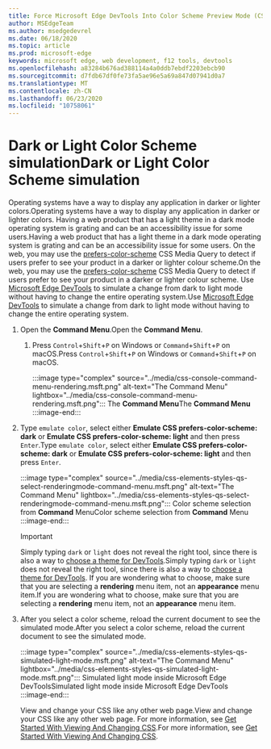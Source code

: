 ```yaml
---
title: Force Microsoft Edge DevTools Into Color Scheme Preview Mode (CSS Prefers Color Scheme)
author: MSEdgeTeam
ms.author: msedgedevrel
ms.date: 06/18/2020
ms.topic: article
ms.prod: microsoft-edge
keywords: microsoft edge, web development, f12 tools, devtools
ms.openlocfilehash: a83284b676ad388114a4a0ddb7ebdf2203ebcb90
ms.sourcegitcommit: d7fdb67df0fe73fa5ae96e5a69a847d07941d0a7
ms.translationtype: MT
ms.contentlocale: zh-CN
ms.lasthandoff: 06/23/2020
ms.locfileid: "10758061"
---
```

# <span data-ttu-id="c5df3-103">Dark or Light Color Scheme simulation</span><span class="sxs-lookup"><span data-stu-id="c5df3-103">Dark or Light Color Scheme simulation</span></span>  

<span data-ttu-id="c5df3-104">Operating systems have a way to display any application in darker or lighter colors.</span><span class="sxs-lookup"><span data-stu-id="c5df3-104">Operating systems have a way to display any application in darker or lighter colors.</span></span>  <span data-ttu-id="c5df3-105">Having a web product that has a light theme in a dark mode operating system is grating and can be an accessibility issue for some users.</span><span class="sxs-lookup"><span data-stu-id="c5df3-105">Having a web product that has a light theme in a dark mode operating system is grating and can be an accessibility issue for some users.</span></span>  <span data-ttu-id="c5df3-106">On the web, you may use the [prefers-color-scheme][MDNPrefersColorScheme] CSS Media Query to detect if users prefer to see your product in a darker or lighter colour scheme.</span><span class="sxs-lookup"><span data-stu-id="c5df3-106">On the web, you may use the [prefers-color-scheme][MDNPrefersColorScheme] CSS Media Query to detect if users prefer to see your product in a darker or lighter colour scheme.</span></span>  <span data-ttu-id="c5df3-107">Use [Microsoft Edge DevTools][DevtoolsGuideChromiumMain] to simulate a change from dark to light mode without having to change the entire operating system.</span><span class="sxs-lookup"><span data-stu-id="c5df3-107">Use [Microsoft Edge DevTools][DevtoolsGuideChromiumMain] to simulate a change from dark to light mode without having to change the entire operating system.</span></span>  

1.  <span data-ttu-id="c5df3-108">Open the **Command Menu**.</span><span class="sxs-lookup"><span data-stu-id="c5df3-108">Open the **Command Menu**.</span></span>  
    1.  <span data-ttu-id="c5df3-109">Press `Control`+`Shift`+`P`  on Windows or `Command`+`Shift`+`P` on macOS.</span><span class="sxs-lookup"><span data-stu-id="c5df3-109">Press `Control`+`Shift`+`P`  on Windows or `Command`+`Shift`+`P` on macOS.</span></span>  
        
        :::image type="complex" source="../media/css-console-command-menu-rendering.msft.png" alt-text="The Command Menu" lightbox="../media/css-console-command-menu-rendering.msft.png":::
           <span data-ttu-id="c5df3-111">The **Command Menu**</span><span class="sxs-lookup"><span data-stu-id="c5df3-111">The **Command Menu**</span></span>  
        :::image-end:::   
        
1.  <span data-ttu-id="c5df3-112">Type `emulate color`, select either **Emulate CSS prefers-color-scheme: dark** or **Emulate CSS prefers-color-scheme: light**  and then press `Enter`.</span><span class="sxs-lookup"><span data-stu-id="c5df3-112">Type `emulate color`, select either **Emulate CSS prefers-color-scheme: dark** or **Emulate CSS prefers-color-scheme: light**  and then press `Enter`.</span></span>  
    
    :::image type="complex" source="../media/css-elements-styles-qs-select-renderingmode-command-menu.msft.png" alt-text="The Command Menu" lightbox="../media/css-elements-styles-qs-select-renderingmode-command-menu.msft.png":::
       <span data-ttu-id="c5df3-114">Color scheme selection from **Command** Menu</span><span class="sxs-lookup"><span data-stu-id="c5df3-114">Color scheme selection from **Command** Menu</span></span>  
    :::image-end:::  
    
    > [!IMPORTANT]
    > <span data-ttu-id="c5df3-115">Simply typing `dark` or `light` does not reveal the right tool, since there is also a way to [choose a theme for DevTools][DevtoolsGuideChromiumCustomizeDarkTheme].</span><span class="sxs-lookup"><span data-stu-id="c5df3-115">Simply typing `dark` or `light` does not reveal the right tool, since there is also a way to [choose a theme for DevTools][DevtoolsGuideChromiumCustomizeDarkTheme].</span></span>  <span data-ttu-id="c5df3-116">If you are wondering what to choose, make sure that you are selecting a **rendering** menu item, not an **appearance** menu item.</span><span class="sxs-lookup"><span data-stu-id="c5df3-116">If you are wondering what to choose, make sure that you are selecting a **rendering** menu item, not an **appearance** menu item.</span></span>  

1.  <span data-ttu-id="c5df3-117">After you select a color scheme, reload the current document to see the simulated mode.</span><span class="sxs-lookup"><span data-stu-id="c5df3-117">After you select a color scheme, reload the current document to see the simulated mode.</span></span>  
    
    :::image type="complex" source="../media/css-elements-styles-qs-simulated-light-mode.msft.png" alt-text="The Command Menu" lightbox="../media/css-elements-styles-qs-simulated-light-mode.msft.png":::
       <span data-ttu-id="c5df3-119">Simulated light mode inside Microsoft Edge DevTools</span><span class="sxs-lookup"><span data-stu-id="c5df3-119">Simulated light mode inside Microsoft Edge DevTools</span></span>  
    :::image-end:::  
    
    <span data-ttu-id="c5df3-120">View and change your CSS like any other web page.</span><span class="sxs-lookup"><span data-stu-id="c5df3-120">View and change your CSS like any other web page.</span></span>  <span data-ttu-id="c5df3-121">For more information, see [Get Started With Viewing And Changing CSS][DevtoolsGuideChromiumCssIndex].</span><span class="sxs-lookup"><span data-stu-id="c5df3-121">For more information, see [Get Started With Viewing And Changing CSS][DevtoolsGuideChromiumCssIndex].</span></span>  

<!-- links -->  

[DevtoolsGuideChromiumMain]: ../../devtools-guide-chromium.md "Microsoft Edge (Chromium) Developer Tools  Microsoft | Microsoft Docs"  
[DevtoolsGuideChromiumCustomizeDarkTheme]: ../customize/dark-theme.md "Enable Dark Theme In Microsoft Edge DevTools | Microsoft Docs"
[DevtoolsGuideChromiumCssIndex]: ../css/index.md "Get Started With Viewing And Changing CSS | Microsoft Docs"  

[MDNPrefersColorScheme]: https://developer.mozilla.org/docs/Web/CSS/@media/prefers-color-scheme "prefers-color-scheme | MDN"  
